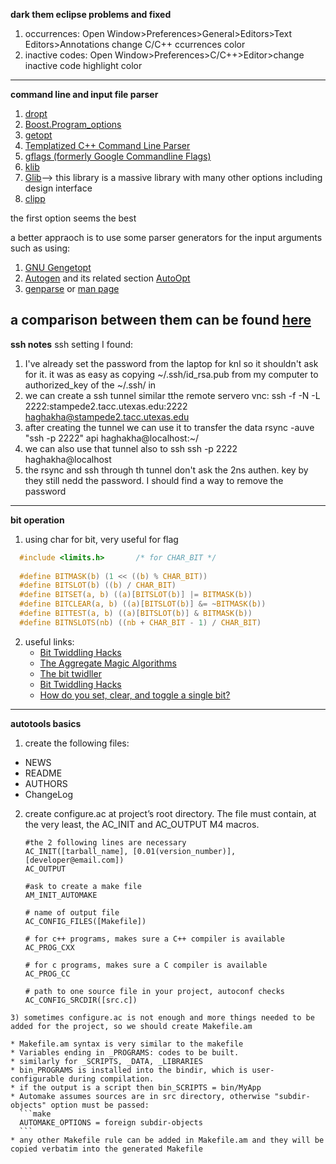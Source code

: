 **dark them eclipse problems and fixed**

  1) occurrences: Open Window>Preferences>General>Editors>Text Editors>Annotations change C/C++ ccurrences color
  2) inactive codes: Open Window>Preferences>C/C++>Editor>change inactive code highlight color

-------------------
**command line and input file parser**

  1) [dropt](https://github.com/jamesderlin/dropt)
  2) [Boost.Program_options](https://www.boost.org/doc/libs/1_58_0/doc/html/program_options.html)
  3) [getopt](https://www.gnu.org/savannah-checkouts/gnu/libc/manual/html_node/Getopt.html)
  4) [Templatized C++ Command Line Parser](https://sourceforge.net/projects/tclap/)
  5) [gflags (formerly Google Commandline Flags)](http://gflags.github.io/gflags/)
  6) [klib](http://attractivechaos.github.io/klib/#About)
  7) [Glib](https://gitlab.gnome.org/GNOME/glib)--> this library is a massive library with many other options including design interface
  8) [clipp](https://github.com/muellan/clipp)
  
  the first option seems the best

a better appraoch is to use some parser generators for the input arguments such as using:
1) [GNU Gengetopt](https://www.gnu.org/software/gengetopt/gengetopt.html)
2) [Autogen](https://www.gnu.org/software/autogen/manual/html_node/autogen.html#Top) and its related section [AutoOpt](https://www.gnu.org/software/autogen/manual/html_node/Features.html#Features)
3) [genparse](https://sourceforge.net/projects/genparse/files/) or [man page](http://manpages.ubuntu.com/manpages/focal/man1/genparse.1.html)

a comparison between them can be found [here](https://www.gnu.org/software/autogen/compare.html)
----------------
**ssh notes**
ssh setting I found:
1. I've already set the password from the laptop for knl so it shouldn't ask for it. it was as easy as copying ~/.ssh/id_rsa.pub from my computer to authorized_key of the ~/.ssh/ in 
2. we can create a ssh tunnel similar tthe remote servero vnc:
   ssh -f -N -L 2222:stampede2.tacc.utexas.edu:2222 haghakha@stampede2.tacc.utexas.edu
3. after creating the tunnel we can use it to transfer the data rsync -auve "ssh -p 2222" api haghakha@localhost:~/
4. we can also use that tunnel also to ssh ssh -p 2222 haghakha@localhost
5. the rsync and ssh through th tunnel don't ask the 2ns authen. key by they still nedd the password. I should find a way to remove the password
--------------

**bit operation**
1. using char for bit, very useful for flag 
```C  
  #include <limits.h>		/* for CHAR_BIT */
  
  #define BITMASK(b) (1 << ((b) % CHAR_BIT))
  #define BITSLOT(b) ((b) / CHAR_BIT)
  #define BITSET(a, b) ((a)[BITSLOT(b)] |= BITMASK(b))
  #define BITCLEAR(a, b) ((a)[BITSLOT(b)] &= ~BITMASK(b))
  #define BITTEST(a, b) ((a)[BITSLOT(b)] & BITMASK(b))
  #define BITNSLOTS(nb) ((nb + CHAR_BIT - 1) / CHAR_BIT)   
``` 

2. useful links:
    * [Bit Twiddling Hacks](http://graphics.stanford.edu/~seander/bithacks.html)
    * [The Aggregate Magic Algorithms](http://aggregate.org/MAGIC/)
    * [The bit twidller](https://bits.stephan-brumme.com/)
    * [Bit Twiddling Hacks](http://graphics.stanford.edu/~seander/bithacks.html)
    * [How do you set, clear, and toggle a single bit?](https://stackoverflow.com/questions/47981/how-do-you-set-clear-and-toggle-a-single-bit)
    
 ----------
**autotools basics**
1) create the following files:
  * NEWS
  * README
  * AUTHORS
  * ChangeLog
2) create configure.ac at project’s root directory. The file must contain, at the very least, the AC_INIT and AC_OUTPUT M4 macros.

      ```make 
      #the 2 following lines are necessary
      AC_INIT([tarball_name], [0.01(version_number)], [developer@email.com])
      AC_OUTPUT

      #ask to create a make file
      AM_INIT_AUTOMAKE

      # name of output file
      AC_CONFIG_FILES([Makefile])

      # for c++ programs, makes sure a C++ compiler is available
      AC_PROG_CXX

      # for c programs, makes sure a C compiler is available
      AC_PROG_CC
      
      # path to one source file in your project, autoconf checks
      AC_CONFIG_SRCDIR([src.c])
  ```
3) sometimes configure.ac is not enough and more things needed to be added for the project, so we should create Makefile.am

  * Makefile.am syntax is very similar to the makefile
  * Variables ending in _PROGRAMS: codes to be built.
  * similarly for _SCRIPTS, _DATA, _LIBRARIES
  * bin_PROGRAMS is installed into the bindir, which is user-configurable during compilation.
  * if the output is a script then bin_SCRIPTS = bin/MyApp
  * Automake assumes sources are in src directory, otherwise "subdir-objects" option must be passed:
    ```make 
    AUTOMAKE_OPTIONS = foreign subdir-objects
    ```
  * any other Makefile rule can be added in Makefile.am and they will be copied verbatim into the generated Makefile
  
  
  
  
